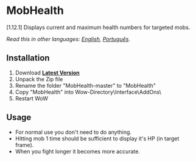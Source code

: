 # MobHealth
[1.12.1] Displays current and maximum health numbers for targeted mobs.

*Read this in other languages: [English](README.md), [Português](README.ptBR.md).*

## Installation
1. Download **[Latest Version](https://github.com/ellingtonsantos/MobHealth/archive/master.zip)**
2. Unpack the Zip file
3. Rename the folder "MobHealth-master" to "MobHealth"
4. Copy "MobHealth" into Wow-Directory\Interface\AddOns\
5. Restart WoW

## Usage
* For normal use you don't need to do anything.
* Hitting mob 1 time should be sufficient to display it's HP (in target frame).
* When you fight longer it becomes more accurate.
